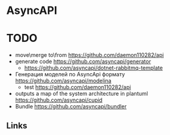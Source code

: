 # AsyncAPI

# TODO
* move\merge to\from https://github.com/daemon110282/api
* generate code https://github.com/asyncapi/generator 
  * https://github.com/asyncapi/dotnet-rabbitmq-template
* Генерация моделей по AsyncApi формату https://github.com/asyncapi/modelina
  * test https://github.com/daemon110282/api
* outputs a map of the system architecture in plantuml https://github.com/asyncapi/cupid
* Bundle https://github.com/asyncapi/bundler 

## Links
